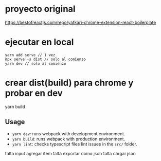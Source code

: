 # proyecto original

https://bestofreactjs.com/repo/yafkari-chrome-extension-react-boilerplate

# ejecutar en local

```
yarn add serve // 1 vez
npx serve -s dist // solo al comienzo
yarn dev // solo al comienzo
```

# crear dist(build) para chrome y probar en dev

yarn build

## Usage

-   `yarn dev`: runs webpack with development environment.
-   `yarn build`: runs webpack with production environment.
-   `yarn lint`: checks typescript files lint issues in the `src/` folder.

<!-- todo -->

falta input agregar item
falta exportar como json
falta cargar json
